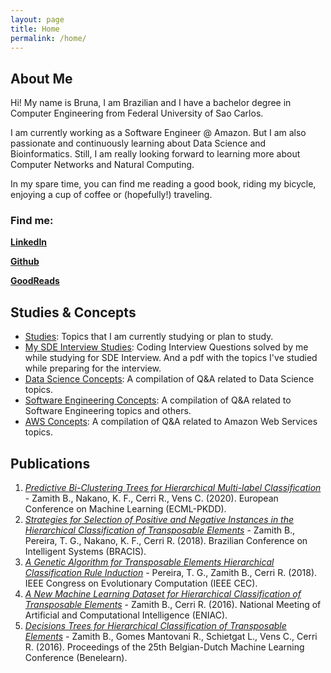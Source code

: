 ```yaml
---
layout: page
title: Home
permalink: /home/
---
```


## About Me

Hi! My name is Bruna, I am Brazilian and I have a bachelor degree in Computer Engineering from Federal University of Sao Carlos.

I am currently working as a Software Engineer @ Amazon. But I am also passionate and continuously learning about Data Science and Bioinformatics. Still, I am really looking forward to learning more about Computer Networks and Natural Computing.

In my spare time, you can find me reading a good book, riding my bicycle, enjoying a cup of coffee or (hopefully!) traveling.

### Find me:

[**LinkedIn**](https://www.linkedin.com/in/bruna-zamith/) 

[**Github**](https://github.com/bzamith) 

[**GoodReads**](https://www.goodreads.com/user/show/93100732-bruna-zamith)

## Studies & Concepts

- [<u>Studies</u>](studies): Topics that I am currently studying or plan to study.
- [<u>My SDE Interview Studies</u>](https://github.com/bzamith/MySDEInterviewStudies): Coding Interview Questions solved by me while studying for SDE Interview. And a pdf with the topics I've studied while preparing for the interview.
- [<u>Data Science Concepts</u>](DSconcepts): A compilation of Q&A related to Data Science topics.
- [<u>Software Engineering Concepts</u>](SEconcepts): A compilation of Q&A related to Software Engineering topics and others.
- [<u>AWS Concepts</u>](AWSconcepts): A compilation of Q&A related to Amazon Web Services topics.

## Publications

1. [*Predictive Bi-Clustering Trees for Hierarchical Multi-label Classification*](https://limo.libis.be/primo-explore/fulldisplay?docid=LIRIAS3055838&context=L&vid=Lirias&search_scope=Lirias&tab=default_tab&lang=en_US) - Zamith B., Nakano, K. F., Cerri R., Vens C. (2020). 
European Conference on Machine Learning (ECML-PKDD).
2. [*Strategies for Selection of Positive and Negative Instances in the Hierarchical Classification of Transposable Elements*](https://ieeexplore.ieee.org/document/8575650) - Zamith B., Pereira, T. G., Nakano, K. F., Cerri R. (2018). Brazilian Conference on Intelligent Systems (BRACIS).
3. [*A Genetic Algorithm for Transposable Elements Hierarchical Classification Rule Induction*](https://ieeexplore.ieee.org/document/8477642) - Pereira, T. G., Zamith B., Cerri R. (2018). IEEE Congress on Evolutionary Computation (IEEE CEC).
4. [*A New Machine Learning Dataset for Hierarchical Classification of Transposable Elements*](https://www.cin.ufpe.br/~rbcp/bracis-papers/ENIAC/Sessao%20de%20Posters/A%20New%20Machine%20Learning%20Dataset%20for%20Hierarchical%20Classification%20of%20Transposable%20Elements.pdf) - Zamith B., Cerri R. (2016). National Meeting of Artificial and Computational Intelligence (ENIAC).
5. [*Decisions Trees for Hierarchical Classification of Transposable Elements*](https://www.kuleuven-kulak.be/benelearn/papers/Benelearn_2016_paper_57.pdf) - Zamith B., Gomes Mantovani R., Schietgat L., Vens C., Cerri R. (2016). Proceedings of the 25th Belgian-Dutch Machine Learning Conference (Benelearn).
